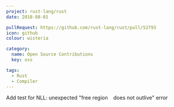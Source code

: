 ```yaml
---
project: rust-lang/rust
date: 2018-08-01

pullRequest: https://github.com/rust-lang/rust/pull/52793
icon: github
colour: wisteria

category:
  name: Open Source Contributions
  key: oss

tags:
  - Rust
  - Compiler
---
```

Add test for NLL: unexpected "free region ` ` does not outlive" error
